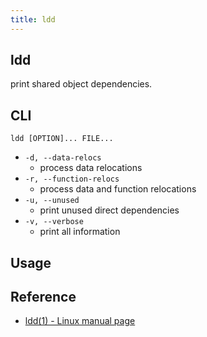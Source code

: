 ```yaml
---
title: ldd
---
```


## ldd
print shared object dependencies.

## CLI

```
ldd [OPTION]... FILE...
```

* `-d, --data-relocs`
    * process data relocations
* `-r, --function-relocs`
    * process data and function relocations
* `-u, --unused`
    * print unused direct dependencies
* `-v, --verbose`
    * print all information


## Usage


## Reference
* [ldd\(1\) \- Linux manual page](http://man7.org/linux/man-pages/man1/ldd.1.html)
